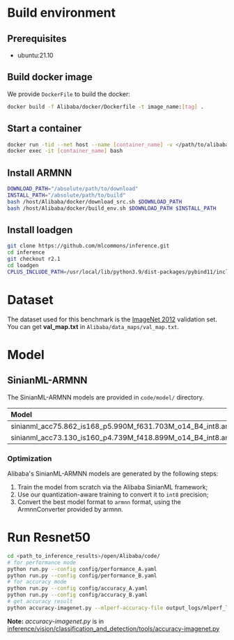 # Build environment

## Prerequisites

* ubuntu:21.10

## Build docker image

We provide `DockerFile` to build the docker:

```bash
docker build -f Alibaba/docker/Dockerfile -t image_name:[tag] .
```

## Start a container

```bash
docker run -tid --net host --name [container_name] -v </path/to/alibaba-submission>:/host/Alibaba image_name:[tag]
docker exec -it [container_name] bash
```

## Install ARMNN

```bash
DOWNLOAD_PATH="/absolute/path/to/download"
INSTALL_PATH="/absolute/path/to/build"
bash /host/Alibaba/docker/download_src.sh $DOWNLOAD_PATH
bash /host/Alibaba/docker/build_env.sh $DOWNLOAD_PATH $INSTALL_PATH
```

## Install loadgen

```bash
git clone https://github.com/mlcommons/inference.git
cd inference
git checkout r2.1
cd loadgen
CPLUS_INCLUDE_PATH=/usr/local/lib/python3.9/dist-packages/pybind11/include/ CFLAGS="-std=c++14" python setup.py install
```

# Dataset

The dataset used for this benchmark is the [ImageNet 2012](http://image-net.org/challenges/LSVRC/2012/) validation set.
You can get **val_map.txt** in `Alibaba/data_maps/val_map.txt`.

# Model

## SinianML-ARMNN

The SinianML-ARMNN models are provided in `code/model/` directory.

| Model                                                         | Accuracy               | 
| :------------------------------------------------------------ | :--------------------- | 
| sinianml_acc75.862_is168_p5.990M_f631.703M_o14_B4_int8.armnn  |  75.862%               | 
| sinianml_acc73.130_is160_p4.739M_f418.899M_o14_B4_int8.armnn  |  73.130%               | 

### Optimization

Alibaba's SinianML-ARMNN models are generated by the following steps:

1. Train the model from scratch via the Alibaba SinianML framework;
2. Use our quantization-aware training to convert it to `int8` precision;
3. Convert the best model format to `armnn` format, using the ArmnnConverter provided by armnn.

# Run Resnet50

```bash
cd <path_to_inference_results>/open/Alibaba/code/
# for performance mode
python run.py --config config/performance_A.yaml
python run.py --config config/performance_B.yaml
# for accuracy mode
python run.py --config config/accuracy_A.yaml
python run.py --config config/accuracy_B.yaml
# get accuracy result
python accuracy-imagenet.py --mlperf-accuracy-file output_logs/mlperf_log_accuracy.json --imagenet-val-file <ILSVRC2012_img_val>/val_map.txt --dtype int32
```

**Note:** *accuracy-imagenet.py* is
in [inference/vision/classification_and_detection/tools/accuracy-imagenet.py](https://github.com/mlcommons/inference/blob/master/vision/classification_and_detection/tools/accuracy-imagenet.py) 